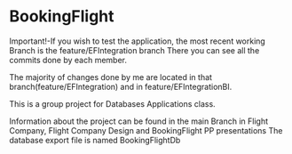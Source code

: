 # BookingFlight


Important!-If you wish to test the application, the most recent working Branch is the feature/EFIntegration branch
There you can see all the commits done by each member.

The majority of changes done by me are located in that branch(feature/EFIntegration) and in feature/EFIntegrationBI.

This is a group project for Databases Applications class.

Information about the project can be found in the main Branch in Flight Company, Flight Company Design and BookingFlight PP presentations
The database export file is named BookingFlightDb

